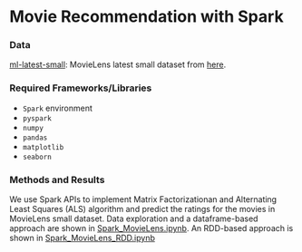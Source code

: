 # Movie Recommendation with Spark

### Data
[ml-latest-small](ml-latest-small): MovieLens latest small dataset from [here](https://grouplens.org/datasets/movielens/latest/).

### Required Frameworks/Libraries
- ``Spark`` environment 
- ``pyspark``
- ``numpy``
- ``pandas``
- ``matplotlib``
- ``seaborn``

### Methods and Results
We use Spark APIs to implement Matrix Factorizationan and Alternating Least Squares (ALS) algorithm and predict the ratings for the movies in MovieLens small dataset. Data exploration and a dataframe-based approach are shown in [Spark_MovieLens.ipynb](Spark_MovieLens.ipynb). An RDD-based approach is shown in [Spark_MovieLens_RDD.ipynb](Spark_MovieLens_RDD.ipynb)
